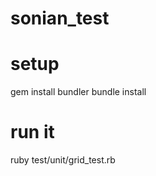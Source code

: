 sonian_test
===========

setup
===========
gem install bundler
bundle install

run it
===========
ruby test/unit/grid_test.rb
